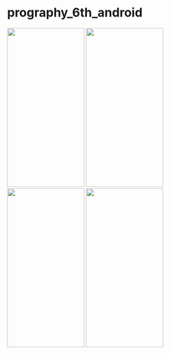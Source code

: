 # prography_6th_android

<img src="https://user-images.githubusercontent.com/29828988/75965790-a45c9a80-5f0c-11ea-8d6f-278f0051f110.jpg" width="180px" height="370px"></img>
<img src="https://user-images.githubusercontent.com/29828988/75954278-ad427180-5ef6-11ea-82c5-7777ca731ef5.jpg" width="180px" height="370px"></img>
<img src="https://user-images.githubusercontent.com/29828988/75954281-afa4cb80-5ef6-11ea-95d8-16ca66ee43a7.jpg" width="180px" height="370px"></img>
<img src="https://user-images.githubusercontent.com/29828988/75965786-a161aa00-5f0c-11ea-85c7-8704aef76c7d.jpg" width="180px" height="370px"></img>
